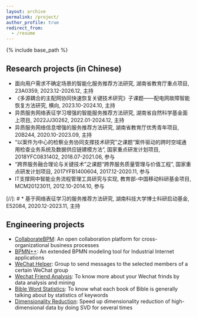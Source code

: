 ```yaml
---
layout: archive
permalink: /project/
author_profile: true
redirect_from:
  - /resume
---
```


{% include base_path %}

Research projects (in Chinese)
------
* 面向用户需求不确定场景的智能化服务推荐方法研究, 湖南省教育厅重点项目, 23A0359, 2023.12-2026.12, 主持 
* 《多源耦合的主配网协同快速恢复关键技术研究》子课题——配电网故障智能恢复方法研究, 横向, 2023.10-2024.10, 主持
* 异质服务网络表征学习增强的智能服务推荐方法研究, 湖南省自然科学基金面上项目, 2022JJ30262, 2022.01-2024.12, 主持
* 异质服务网络信息增强的服务推荐方法研究, 湖南省教育厅优秀青年项目, 20B244, 2020.10-2023.09, 主持  
* “以案件为中心的检察业务协同支撑技术研究”之课题“案件驱动的跨时空域通用检查业务系统及数据供应链建模方法”, 国家重点研发计划项目, 2018YFC0831402, 2018.07-2021.06, 参与
* “跨界服务融合理论与关键技术”之课题“跨界服务质量管理与价值工程”, 国家重点研发计划项目, 2017YFB1400604, 2017.12-2020.11, 参与
* IT支撑网中智能业务流程管理工具研究与实现, 教育部-中国移动科研基金项目, MCM20123011, 2012.10-2014.10, 参与

[//]: # * 基于网络表征学习的服务推荐方法研究, 湖南科技大学博士科研启动基金, E52084, 2020.12-2023.11, 主持

Engineering projects
------
* [CollaborateBPM](https://github.com/IntelligentServiceLab/CollaborateBPM): An open collaboration platform for cross-organizational business processes
* [BPMN++](https://github.com/IntelligentServiceLab/BPMN-Plus-Plus): An extended BPMN modeling tool for Industrial Internet applications
* [WeChat Helper](https://github.com/guoshengkang/wechat-helper): Group to send messages to the selected members of a certain WeChat group
* [Wechat Friend Analysis](https://github.com/guoshengkang/wechat-friend-analysis): To know more about your Wechat frinds by data analysis and mining
* [Bible Word Statistics](https://github.com/guoshengkang/Bible-Word-Statistics): To know what each book of Bible is generally talking about by statistics of keywords 
* [Dimensionality Reduction](https://github.com/guoshengkang/SVD-3-times): Speed up dimensionality reduction of high-dimensional data by doing SVD for several times
